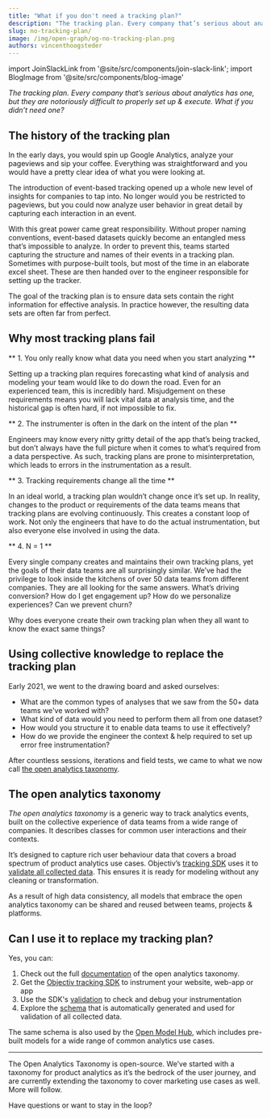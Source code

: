 ```yaml
---
title: "What if you don't need a tracking plan?"
description: "The tracking plan. Every company that’s serious about analytics has one, but because they’re notoriously difficult to properly set up & execute, you would be hard-pressed to find anyone who likes working with them. What if you didn’t need one?"
slug: no-tracking-plan/
image: /img/open-graph/og-no-tracking-plan.png
authors: vincenthoogsteder
---
```


<head>
  <meta property="og:title" content="What if you don't need a tracking plan?" />
</head>


import JoinSlackLink from '@site/src/components/join-slack-link';
import BlogImage from '@site/src/components/blog-image'


*The tracking plan. Every company that’s serious about analytics has one, but they are notoriously difficult to properly set up & execute. What if you didn’t need one?*

<!--truncate-->

## The history of the tracking plan

In the early days, you would spin up Google Analytics, analyze your pageviews and sip your coffee. Everything was straightforward and you would have a pretty clear idea of what you were looking at. 

The introduction of event-based tracking opened up a whole new level of insights for companies to tap into. No longer would you be restricted to pageviews, but you could now analyze user behavior in great detail by capturing each interaction in an event.

With this great power came great responsibility. Without proper naming conventions, event-based datasets quickly become an entangled mess that’s impossible to analyze. In order to prevent this, teams started capturing the structure and names of their events in a tracking plan. Sometimes with purpose-built tools, but most of the time in an elaborate excel sheet. These are then handed over to the engineer responsible for setting up the tracker.

<BlogImage url='img/blog/tracking_plan.png' size="large"
  caption="Mixpanel's tracking plan template" />

The goal of the tracking plan is to ensure data sets contain the right information for effective analysis. In practice however, the resulting data sets are often far from perfect.

## Why most tracking plans fail

** 1. You only really know what data you need when you start analyzing **

Setting up a tracking plan requires forecasting what kind of analysis and modeling your team would like to do down the road. Even for an experienced team, this is incredibly hard. Misjudgement on these requirements means you will lack vital data at analysis time, and the historical gap is often hard, if not impossible to fix.

** 2. The instrumenter is often in the dark on the intent of the plan **

Engineers may know every nitty gritty detail of the app that’s being tracked, but don’t always have the full picture when it comes to what’s required from a data perspective. As such, tracking plans are prone to misinterpretation, which leads to errors in the instrumentation as a result.

** 3. Tracking requirements change all the time **

In an ideal world, a tracking plan wouldn’t change once it’s set up. In reality, changes to the product or requirements of the data teams means that tracking plans are evolving continuously. This creates a constant loop of work. Not only the engineers that have to do the actual instrumentation, but also everyone else involved in using the data.

** 4. N = 1 **

Every single company creates and maintains their own tracking plans, yet the goals of their data teams are all surprisingly similar. We’ve had the privilege to look inside the kitchens of over 50 data teams from different companies. They are all looking for the same answers. What’s driving conversion? How do I get engagement up? How do we personalize experiences? Can we prevent churn?

Why does everyone create their own tracking plan when they all want to know the exact same things?

## Using collective knowledge to replace the tracking plan

Early 2021, we went to the drawing board and asked ourselves:

* What are the common types of analyses that we saw from the 50+ data teams we've worked with?
* What kind of data would you need to perform them all from one dataset?
* How would you structure it to enable data teams to use it effectively?
* How do we provide the engineer the context & help required to set up error free instrumentation? 

After countless sessions, iterations and field tests, we came to what we now call [the open analytics taxonomy](https://objectiv.io/docs/taxonomy/).

## The open analytics taxonomy

*The open analytics taxonomy* is a generic way to track analytics events, built on the collective experience of data teams from a wide range of companies. It describes classes for common user interactions and their contexts.

<BlogImage url='img/blog/open_taxonomy.png'
  caption="The open analytics taxonomy" />

It’s designed to capture rich user behaviour data that covers a broad spectrum of product analytics use cases. Objectiv’s [tracking SDK](https://objectiv.io/docs/tracking/) uses it to [validate all collected data](http://localhost:3000/blog/release-0.0.15-core-tracker-validation/). This ensures it is ready for modeling without any cleaning or transformation.

As a result of high data consistency, all models that embrace the open analytics taxonomy can be shared and reused between teams, projects & platforms.

## Can I use it to replace my tracking plan?

Yes, you can:
1. Check out the full [documentation](https://objectiv.io/docs/taxonomy/) of the open analytics taxonomy.
2. Get the [Objectiv tracking SDK](https://objectiv.io/docs/tracking/) to instrument your website, web-app or app
3. Use the SDK's [validation](https://objectiv.io/blog/release-0.0.15-core-tracker-validation/) to check and debug your instrumentation
4. Explore the [schema](https://github.com/objectiv/objectiv-analytics/tree/main/schema) that is automatically generated and used for validation of all collected data.

The same schema is also used by the [Open Model Hub](https://objectiv.io/docs/modeling/example_notebooks/#example-notebooks), which includes pre-built models for a wide range of common analytics use cases.

---

The Open Analytics Taxonomy is open-source. We’ve started with a taxonomy for product analytics as it’s the bedrock of the user journey, and are currently extending the taxonomy to cover marketing use cases as well. More will follow.

Have questions or want to stay in the loop?
<JoinSlackLink linkText='Join us on Slack' />

